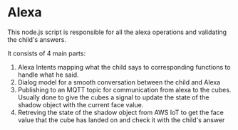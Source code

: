 # Alexa

This node.js script is responsible for all the alexa operations and validating the child's answers.

It consists of 4 main parts:
  
  1. Alexa Intents mapping what the child says to corresponding functions to handle what he said.
  2. Dialog model for a smooth conversation between the child and Alexa
  3. Publishing to an MQTT topic for communication from alexa to the cubes. Usually done to give the cubes a signal to update the state of the shadow object with the current face value.
  4. Retreving the state of the shadow object from AWS IoT to get the face value that the cube has landed on and check it with the child's       answer
